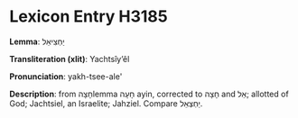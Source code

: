 # Lexicon Entry H3185

**Lemma**: יַחְצִיאֵל

**Transliteration (xlit)**: Yachtsîyʼêl

**Pronunciation**: yakh-tsee-ale'

**Description**:
from חָצָהlemma חָעָה ayin, corrected to חָצָה and אֵל; allotted of God; Jachtsiel, an Israelite; Jahziel. Compare יַחְצְאֵל.
